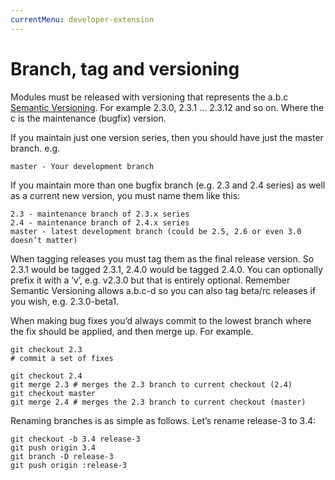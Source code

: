 ```yaml
---
currentMenu: developer-extension
---
```

# Branch, tag and versioning

Modules must be released with versioning that represents the a.b.c [Semantic Versioning](https://semver.org/). For example 2.3.0, 2.3.1 … 2.3.12 and so on. Where the c is the maintenance (bugfix) version.

If you maintain just one version series, then you should have just the master branch. e.g.

```
master - Your development branch
```

If you maintain more than one bugfix branch (e.g. 2.3 and 2.4 series) as well as a current new version, you must name them like this:

```
2.3 - maintenance branch of 2.3.x series
2.4 - maintenance branch of 2.4.x series
master - latest development branch (could be 2.5, 2.6 or even 3.0 doesn’t matter)
```

When tagging releases you must tag them as the final release version. So 2.3.1 would be tagged 2.3.1, 2.4.0 would be tagged 2.4.0. You can optionally prefix it with a ‘v’, e.g. v2.3.0 but that is entirely optional. Remember Semantic Versioning allows a.b.c-d so you can also tag beta/rc releases if you wish, e.g. 2.3.0-beta1.

When making bug fixes you’d always commit to the lowest branch where the fix should be applied, and then merge up. For example.

```
git checkout 2.3
# commit a set of fixes

git checkout 2.4
git merge 2.3 # merges the 2.3 branch to current checkout (2.4)
git checkout master
git merge 2.4 # merges the 2.3 branch to current checkout (master)
```

Renaming branches is as simple as follows. Let’s rename release-3 to 3.4:

```
git checkout -b 3.4 release-3
git push origin 3.4
git branch -D release-3
git push origin :release-3
```
